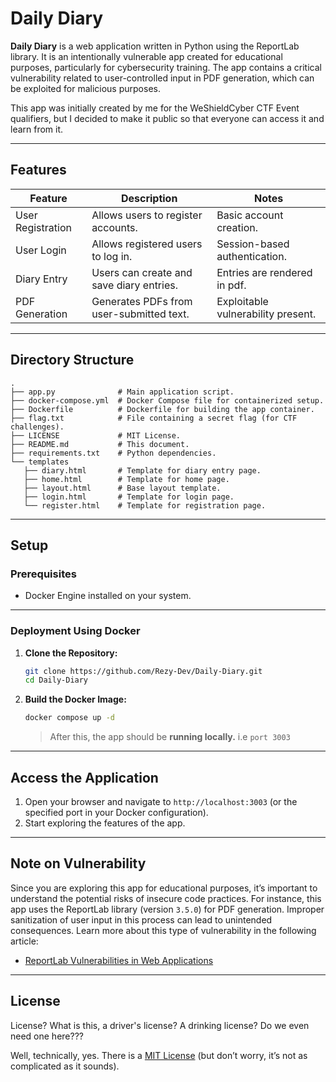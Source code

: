 # Daily Diary

**Daily Diary** is a web application written in Python using the ReportLab library. It is an intentionally vulnerable app created for educational purposes, particularly for cybersecurity training. The app contains a critical vulnerability related to user-controlled input in PDF generation, which can be exploited for malicious purposes.

This app was initially created by me for the WeShieldCyber CTF Event qualifiers, but I decided to make it public so that everyone can access it and learn from it.

---

## Features

| Feature            | Description                                           | Notes                              |
|--------------------|-------------------------------------------------------|------------------------------------|
| User Registration  | Allows users to register accounts.                   | Basic account creation.            |
| User Login         | Allows registered users to log in.                   | Session-based authentication.      |
| Diary Entry        | Users can create and save diary entries.             | Entries are rendered in pdf.       |
| PDF Generation     | Generates PDFs from user-submitted text.             | Exploitable vulnerability present. |

---

## Directory Structure

```plaintext
.
├── app.py              # Main application script.
├── docker-compose.yml  # Docker Compose file for containerized setup.
├── Dockerfile          # Dockerfile for building the app container.
├── flag.txt            # File containing a secret flag (for CTF challenges).
├── LICENSE             # MIT License.
├── README.md           # This document.
├── requirements.txt    # Python dependencies.
└── templates
   ├── diary.html       # Template for diary entry page.
   ├── home.html        # Template for home page.
   ├── layout.html      # Base layout template.
   ├── login.html       # Template for login page.
   └── register.html    # Template for registration page.
```

---

## Setup

### Prerequisites

- Docker Engine installed on your system.

---

### Deployment Using Docker

1. **Clone the Repository:**
   ```bash
   git clone https://github.com/Rezy-Dev/Daily-Diary.git
   cd Daily-Diary
   ```

2. **Build the Docker Image:**
   ```bash
   docker compose up -d
   ```
   > After this, the app should be **running locally.** i.e `port 3003`

---

## Access the Application

1. Open your browser and navigate to `http://localhost:3003` (or the specified port in your Docker configuration).
2. Start exploring the features of the app.

---

## Note on Vulnerability

Since you are exploring this app for educational purposes, it’s important to understand the potential risks of insecure code practices. For instance, this app uses the ReportLab library (version `3.5.0`) for PDF generation. Improper sanitization of user input in this process can lead to unintended consequences. Learn more about this type of vulnerability in the following article:

- [ReportLab Vulnerabilities in Web Applications](https://rezydev.xyz/research/)

---

## License

License? What is this, a driver's license? A drinking license? Do we even need one here???

Well, technically, yes. There is a [MIT License](https://github.com/Rezy-Dev/Daily-Diary/blob/main/LICENSE) (but don’t worry, it’s not as complicated as it sounds).

